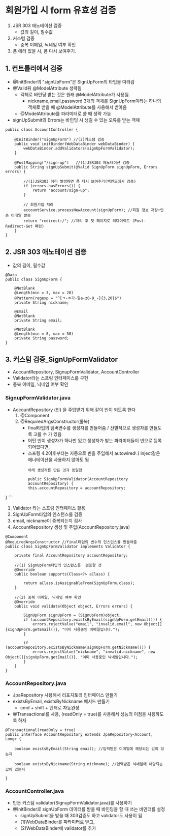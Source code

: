 # 회원가입 시 form 유효성 검증

1. JSR 303 애노테이션 검증
    - 값의 길이, 필수값
2. 커스텀 검증
    - 중복 이메일, 닉네임 여부 확인
3. 폼 에러 있을 시, 폼 다시 보여주기.

## 1. 컨트롤러에서 검증
- @InitBinder의 "signUpForm"은 SignUpForm의 타입을 따라감
- @Valid뒤 @ModelAttribute 생략됨
    - 객체로 바인딩 받는 것은 원래 @ModelAttribute가 사용됨.
        - nickname,email,password 3개의 객체를 SignUpForm이라는 하나의 객체로 받을 때 @ModelAttribute를 사용해서 받아옴 
    - @ModelAttribute를 파라미터로 쓸 때 생략 가능
- signUpSubmit의 Errors는 바인딩 시 생길 수 있는 오류를 받는 객체
```
public class AccountController {

    @InitBinder("signUpForm") //(2)커스텀 검증
    public void initBinder(WebDataBinder webDataBinder) {
        webDataBinder.addValidators(signUpFormValidator);
    }

    @PostMapping("/sign-up")   //(1)JSR303 애노테이션 검증
    public String signUpSubmit(@Valid SignUpForm signUpForm, Errors errors) {

        //(1)JSR303 에러 발생하면 폼 다시 보여주기(백엔드에서 검증)
        if (errors.hasErrors()) {
            return "account/sign-up";
        }

        // 회원가입 처리
        accountService.processNewAccount(signUpForm); //회원 정보 저장+인증 이메일 발송
        return "redirect:/"; //처리 후 첫 페이지로 리다이렉트 (Post-Redirect-Get 패턴)
    }
}
```

## 2. JSR 303 애노테이션 검증
- 값의 길이, 필수값
```
@Data
public class SignUpForm {

    @NotBlank
    @Length(min = 3, max = 20)
    @Pattern(regexp = "^[ㄱ-ㅎ가-힣a-z0-9_-]{3,20}$")
    private String nickname;

    @Email
    @NotBlank
    private String email;

    @NotBlank
    @Length(min = 8, max = 50)
    private String password;
}
```

## 3. 커스텀 검증_SignUpFormValidator
- AccountRepository, SignupFormValidator, AccountController
- Validator라는 스프링 인터페이스를 구현
- 중복 이메일, 닉네임 여부 확인

### SignupFormValidator.java
- AccountRepository (빈) 을 주입받기 위해 같이 빈이 되도록 한다
    1. @Component
    2. @RequiredArgsConstructor(롬복)
        - final타입의 멤버변수를 생성자를 만들어줌 / 선별적으로 생성자를 만들도록 고를 수 가 있음
        - 어떤 빈이 생성자가 하나만 있고 생성자가 받는 파라미터들이 빈으로 등록되어있다면, 
        - 스프링 4.2이후부터는 자동으로 빈을 주입해서 autowired나 inject같은 에너테이션을 사용하지 않아도 됨
            ```
            아래 생성자를 만든 것과 동일함

            public SignUpFormValidator(AccountRepository accountRepository) {
	        this.accountRepository = accountRepository;
}
            ```
1. Validator 라는 스프링 인터페이스 활용
2. SignUpForm타입의 인스턴스를 검증
3. email, nickname이 중복되는지 검사
4. AccountRepository 생성 및 주입(AccountRepository.java)
```
@Component
@RequiredArgsConstructor //final타입의 변수의 인스턴스를 만들어줌
public class SignUpFormValidator implements Validator {

    private final AccountRepository accountRepository;

    //(1) SignUpForm타입의 인스턴스를  검증할 것
    @Override
    public boolean supports(Class<?> aClass) {

        return aClass.isAssignableFrom(SignUpForm.class); 
    }

    //(2) 중복 이메일, 닉네임 여부 확인
    @Override
    public void validate(Object object, Errors errors) {

        SignUpForm signUpForm = (SignUpForm)object;
        if (accountRepository.existsByEmail(signUpForm.getEmail())) {
            errors.rejectValue("email", "invalid.email", new Object[]{signUpForm.getEmail()}, "이미 사용중인 이메일입니다.");
        }

        if (accountRepository.existsByNickname(signUpForm.getNickname())) {
            errors.rejectValue("nickname", "invalid.nickname", new Object[]{signUpForm.getEmail()}, "이미 사용중인 닉네임입니다.");
        }
    }
}
```
### AccountRepository.java
- JpaRepository 사용해서 리포지토리 인터페이스 만들기
- existsByEmail, existsByNickname 메서드 만들기
    - cmd + shift + 엔터로 자동완성
- @Transactional를 사용, (readOnly = true)를 사용해서 성능의 이점을 사용하도록 하자

```
@Transactional(readOnly = true)
public interface AccountRepository extends JpaRepository<Account, Long> {

    boolean existsByEmail(String email); //입력받은 이메일에 해당되는 값이 있는지

    boolean existsByNickname(String nickname); //입력받은 닉네임에 해당되는 값이 있는지

}
```
### AccountController.java
- 만든 커스텀 validator(SignupFormValidator.java)를 사용하기
- @InitBinder로 signUpForm 데이터를 받을 때 바인딩을 할 때 쓰는 바인더를 설정
    - signUpSubmit을 받을 때 303검증도 하고 validator도 사용이 됨
    - (1)WebDataBinder를 파라미터로 받고,
    - (2)WebDataBinder에 validator를 추가